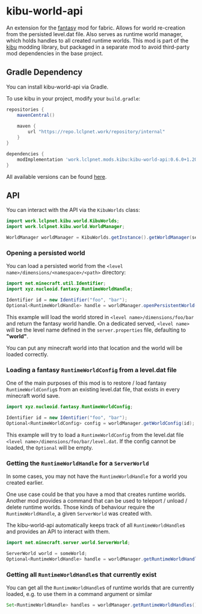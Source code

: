 # kibu-world-api
An extension for the [fantasy](https://github.com/NucleoidMC/fantasy) mod for fabric. 
Allows for world re-creation from the persisted level.dat file. 
Also serves as runtime world manager, which holds handles to all created runtime worlds. 
This mod is part of the [kibu](https://github.com/LCLPYT/kibu) modding library, but packaged in a separate mod to avoid third-party mod dependencies in the base project.

## Gradle Dependency
You can install kibu-world-api via Gradle.

To use kibu in your project, modify your `build.gradle`:
```groovy
repositories {
    mavenCentral()
    
    maven {
        url "https://repo.lclpnet.work/repository/internal"
    }
}

dependencies {
    modImplementation 'work.lclpnet.mods.kibu:kibu-world-api:0.6.0+1.20.4'  // replace with your version
}
```
All available versions can be found [here](https://repo.lclpnet.work/#artifact/work.lclpnet.mods.kibu/kibu-world-api).

## API
You can interact with the API via the `KibuWorlds` class:
```java
import work.lclpnet.kibu.world.KibuWorlds;
import work.lclpnet.kibu.world.WorldManager;

WorldManager worldManager = KibuWorlds.getInstance().getWorldManager(server);
```

### Opening a persisted world
You can load a persisted world from the `<level name>/dimensions/<namespace>/<path>` directory:
```java
import net.minecraft.util.Identifier;
import xyz.nucleoid.fantasy.RuntimeWorldHandle;

Identifier id = new Identifier("foo", "bar");
Optional<RuntimeWorldHandle> handle = worldManager.openPersistentWorld(id);
```
This example will load the world stored in `<level name>/dimensions/foo/bar` and return the fantasy world handle.
On a dedicated served, `<level name>` will be the level name defined in the `server.properties` file, defaulting to **"world"**.

You can put any minecraft world into that location and the world will be loaded correctly.

### Loading a fantasy `RuntimeWorldConfig` from a level.dat file
One of the main purposes of this mod is to restore / load fantasy `RuntimeWorldConfig`s from an existing level.dat file, that exists in every minecraft world save.
```java
import xyz.nucleoid.fantasy.RuntimeWorldConfig;

Identifier id = new Identifier("foo", "bar");
Optional<RuntimeWorldConfig> config = worldManager.getWorldConfig(id);
```
This example will try to load a `RuntimeWorldConfig` from the level.dat file `<level name>/dimensions/foo/bar/level.dat`.
If the config cannot be loaded, the `Optional` will be empty.

### Getting the `RuntimeWorldHandle` for a `ServerWorld`
In some cases, you may not have the `RuntimeWorldHandle` for a world you created earlier.

One use case could be that you have a mod that creates runtime worlds.
Another mod provides a command that can be used to teleport / unload / delete runtime worlds.
Those kinds of behaviour require the `RuntimeWorldHandle`, a given `ServerWorld` was created with.

The kibu-world-api automatically keeps track of all `RuntimeWorldHandle`s and provides an API to interact with them.
```java
import net.minecraft.server.world.ServerWorld;

ServerWorld world = someWorld;
Optional<RuntimeWorldHandle> handle = worldManager.getRuntimeWorldHandle(world);
```

### Getting all `RuntimeWorldHandle`s that currently exist
You can get all the `RuntimeWorldHandle`s of runtime worlds that are currently loaded, e.g. to use them in a command argument or similar
```java
Set<RuntimeWorldHandle> handles = worldManager.getRuntimeWorldHandles();
```